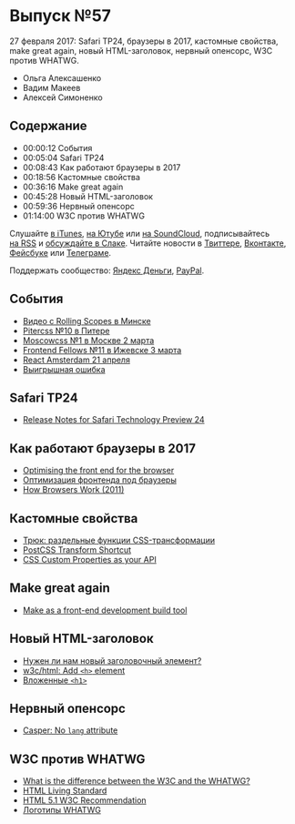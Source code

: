 # Выпуск №57

27 февраля 2017: Safari TP24, браузеры в 2017, кастомные свойства, make great again, новый HTML-заголовок, нервный опенсорс, W3C против WHATWG.

- Ольга Алексашенко
- Вадим Макеев
- Алексей Симоненко

## Содержание

- 00:00:12 События
- 00:05:04 Safari TP24
- 00:08:43 Как работают браузеры в 2017
- 00:18:56 Кастомные свойства
- 00:36:16 Make great again
- 00:45:28 Новый HTML-заголовок
- 00:59:36 Нервный опенсорс
- 01:14:00 W3C против WHATWG

Слушайте [в iTunes](https://itunes.apple.com/podcast/id1080500016), [на Ютубе](https://www.youtube.com/playlist?list=PLMBnwIwFEFHcwuevhsNXkFTcadeX5R1Go) или [на SoundCloud](https://soundcloud.com/web-standards), подписывайтесь [на RSS](https://web-standards.ru/podcast/feed/) и [обсуждайте в Слаке](http://slack.web-standards.ru/). Читайте новости в [Твиттере](https://twitter.com/webstandards_ru), [Вконтакте](https://vk.com/webstandards_ru), [Фейсбуке](https://www.facebook.com/webstandardsru) или [Телеграме](https://t.me/webstandards_ru).

Поддержать сообщество: [Яндекс Деньги](https://money.yandex.ru/to/41001119329753), [PayPal](https://www.paypal.me/pepelsbey).

## События

- [Видео с Rolling Scopes в Минске](https://youtu.be/CGfnGczxKAI?list=PLe--kalBDwjiiVq-AxoChmYbArhioKhQw)
- [Pitercss №10 в Питере](https://pitercss.timepad.ru/event/442550/)
- [Moscowcss №1 в Москве 2 марта](https://moscowcss.timepad.ru/event/443474/)
- [Frontend Fellows №11 в Ижевске 3 марта](https://frontendfellows.timepad.ru/event/448864/)
- [React Amsterdam 21 апреля](https://react.amsterdam/)
- [Выигрышная ошибка](https://github.com/pitercss/pitercss.com/issues/10)

## Safari TP24

- [Release Notes for Safari Technology Preview 24](https://webkit.org/blog/7423/release-notes-for-safari-technology-preview-24/)

## Как работают браузеры в 2017

- [Optimising the front end for the browser](https://dev.to/sanjsanj/optimising-the-front-end-for-thebrowser)
- [Оптимизация фронтенда под браузеры](https://habrahabr.ru/company/badoo/blog/322988/)
- [How Browsers Work (2011)](https://www.html5rocks.com/en/tutorials/internals/howbrowserswork/)

## Кастомные свойства

- [Трюк: раздельные функции CSS-трансформации](http://css-live.ru/tricks/tryuk-razdelnye-funkcii-css-transformacii.html)
- [PostCSS Transform Shortcut](https://github.com/jonathantneal/postcss-transform-shortcut)
- [CSS Custom Properties as your API](https://sgom.es/posts/2017-02-17-css-custom-properties-as-your-api/)

## Make great again

- [Make as a front-end development build tool](http://eprev.org/2017/02/20/make-as-a-front-end-development-build-tool/)

## Новый HTML-заголовок

- [Нужен ли нам новый заголовочный элемент?](http://css-live.ru/html5/nuzhen-li-nam-novyj-zagolovochnyj-element.html)
- [w3c/html: Add `<h>` element](https://github.com/w3c/html/issues/774)
- [Вложенные `<h1>`](https://jsbin.com/jucorev/edit?html,output)

## Нервный опенсорс

- [Casper: No `lang` attribute](https://github.com/TryGhost/Casper/issues/286)

## W3C против WHATWG

- [What is the difference between the W3C and the WHATWG?](https://redd.it/5swe9b)
- [HTML Living Standard](https://html.spec.whatwg.org/multipage/)
- [HTML 5.1 W3C Recommendation](https://www.w3.org/TR/html51/)
- [Логотипы WHATWG](https://resources.whatwg.org/)
